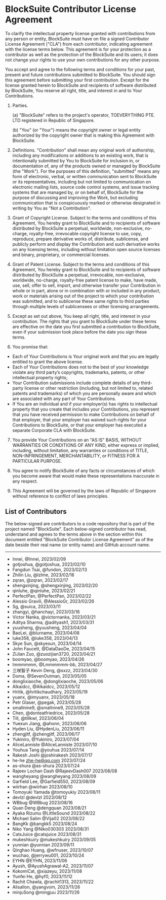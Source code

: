 <!-- To indicate your agreement, simply edit this file and submit a pull request. -->

# BlockSuite Contributor License Agreement

To clarify the intellectual property license granted with contributions from any person or entity, BlockSuite must have on file a signed Contributor License Agreement ("CLA") from each contributor, indicating agreement with the license terms below. This agreement is for your protection as a contributor as well as the protection of the BlockSuite and its users; it does not change your rights to use your own contributions for any other purpose.

You accept and agree to the following terms and conditions for your past, present and future contributions submitted to BlockSuite. You should sign this agreement before submitting your first contribution. Except for the license granted herein to BlockSuite and recipients of software distributed by BlockSuite, You reserve all right, title, and interest in and to Your Contributions.

1. Parties.

   (a) "BlockSuite" refers to the project's operator, TOEVERYTHING PTE. LTD registered in Republic of Singapore.

   (b) "You" (or "Your") means the copyright owner or legal entity authorized by the copyright owner that is making this Agreement with BlockSuite.

2. Definitions. "Contribution" shall mean any original work of authorship, including any modifications or additions to an existing work, that is intentionally submitted by You to BlockSuite for inclusion in, or documentation of, any of the products owned or managed by BlockSuite (the "Work"). For the purposes of this definition, "submitted" means any form of electronic, verbal, or written communication sent to BlockSuite or its representatives, including but not limited to communication on electronic mailing lists, source code control systems, and issue tracking systems that are managed by, or on behalf of, BlockSuite for the purpose of discussing and improving the Work, but excluding communication that is conspicuously marked or otherwise designated in writing by You as "Not a Contribution".

3. Grant of Copyright License. Subject to the terms and conditions of this Agreement, You hereby grant to BlockSuite and to recipients of software distributed by BlockSuite a perpetual, worldwide, non-exclusive, no-charge, royalty-free, irrevocable copyright license to use, copy, reproduce, prepare derivative works of, distribute, sublicense, and publicly perform and display the Contribution and such derivative works on any licensing terms, including without limitation open source licenses and binary, proprietary, or commercial licenses.

4. Grant of Patent License. Subject to the terms and conditions of this Agreement, You hereby grant to BlockSuite and to recipients of software distributed by BlockSuite a perpetual, irrevocable, non-exclusive, worldwide, no-charge, royalty-free patent license to make, have made, use, sell, offer to sell, import, and otherwise transfer your Contribution in whole or in part, alone or in combination with or included in any product, work or materials arising out of the project to which your contribution was submitted, and to sublicense these same rights to third parties through multiple levels of sublicensees or other licensing arrangements.

5. Except as set out above, You keep all right, title, and interest in your contribution. The rights that you grant to BlockSuite under these terms are effective on the date you first submitted a contribution to BlockSuite, even if your submission took place before the date you sign these terms.

6. You promise that:

- Each of Your Contributions is Your original work and that you are legally entitled to grant the above license.
- Each of Your Contributions does not to the best of your knowledge violate any third party’s copyrights, trademarks, patents, or other intellectual property rights;
- Your Contribution submissions include complete details of any third-party license or other restriction (including, but not limited to, related patents and trademarks) of which you are personally aware and which are associated with any part of Your Contributions.
- If You are an individual and if your employer(s) has rights to intellectual property that you create that includes your Contributions, you represent that you have received permission to make Contributions on behalf of that employer, that your employer has waived such rights for your Contributions to BlockSuite, or that your employer has executed a separate Corporate CLA with BlockSuite.

7. You provide Your Contributions on an "AS IS" BASIS, WITHOUT WARRANTIES OR CONDITIONS OF ANY KIND, either express or implied, including, without limitation, any warranties or conditions of TITLE, NON-INFRINGEMENT, MERCHANTABILITY, or FITNESS FOR A PARTICULAR PURPOSE.

8. You agree to notify BlockSuite of any facts or circumstances of which you become aware that would make these representations inaccurate in any respect.

9. This Agreement will be governed by the laws of Republic of Singapore without reference to conflict of laws principles.

## List of Contributors

The below-signed are contributors to a code repository that is part of the project named "BlockSuite". Each below-signed contributor has read, understand and agrees to the terms above in the section within this document entitled "BlockSuite Contributor License Agreement" as of the date beside their real name (or entity name) and GitHub account name.

---

<!--
Example:

- Yifeng Wang, @doodlewind, 2022/09/11
-->

- Innei, @Innei, 2023/02/09
- gotjoshua, @gotjoshua, 2023/02/10
- Fangdun Tsai, @fundon, 2023/02/13
- Zhilin Liu, @lzlme, 2023/02/16
- zqran, @zqran, 2023/02/17
- shengxinjing, @shengxinjing, 2023/02/20
- qinluhe, @qinluhe, 2023/02/21
- PerfectPan, @PerfectPan, 2023/02/22
- Alessio Gravili, @AlessioGr, 2023/02/26
- Sg, @suica, 2023/03/11
- zhangyi, @hanchayi, 2023/03/16
- Victor Nanka, @victornanka, 2023/03/21
- Aditya Sharma, @adityash1, 2023/03/31
- yuusheng, @yuusheng, 2023/04/04
- BaoLei, @blurname, 2023/04/08
- luke358, @luke358, 2023/04/13
- Skye Sun, @skyesun, 2023/04/14
- John Faucett, @DataDaoDe, 2023/04/15
- ZiJian Zuo, @zuozijian3720, 2023/04/21
- boomyao, @boomyao, 2023/04/26
- lmmmmmm, @Lmmmmmm-bb, 2023/04/27
- 三咲智子 Kevin Deng, @sxzz, 2023/04/30
- Doma, @SevenOutman, 2023/05/05
- donglixiaoche, @donglixiaoche, 2023/05/06
- Alkaidcc, @Alkaidcc, 2023/05/12
- Hritik, @hritikchaudhary, 2023/05/19
- yuanx, @imyuanx, 2023/05/18
- Petr Glaser, @pegak, 2023/05/28
- smallnine9, @smallnine9, 2023/05/28
- Chen, @donteatfriedrice, 2023/05/28
- Till, @tillkwl, 2023/06/04
- Yuexun Jiang, @ahonn, 2023/06/06
- Hyden Liu, @HydenLiu, 2023/06/11
- zhengjitf, @zhengjitf, 2023/06/17
- Yukiniro, @Yukiniro, 2023/07/04
- AliceLanniste @AliceLanniste 2023/07/10
- Youhua Tang @youhua 2023/07/14
- Rakesh Joshi @joshirakesh 2023/07/17
- he-he zhe-he@qq.com 2023/07/24
- as-shura @as-shura 2023/07/24
- Rajeev Lochan Dash @RajeevDash007 2023/08/08
- wangheyang @wangheyang 2023/08/09
- Garfield Lee, @Garfield550, 2023/08/09
- wiirhan @wiirhan 2023/08/10
- Tomoyuki Yamada @tomoyukiy 2023/08/11
- devlzl @devlzl 2023/08/12
- WBbug @WBbug 2023/08/16
- Quan Deng @dengquan 2023/08/21
- Ayaka Rizumu @LittleSound 2023/08/22
- Michael Salim @Vija02 2023/08/22
- BangKk @bangkk5 2023/08/24
- Niko Yang @Niko030303 2023/08/31
- CatsJuice @catsjuice 2023/08/31
- mukeshkuiry @mukeshkuiry 2023/09/05
- yunnian @yunnian 2023/09/11
- Qinghao Huang, @wfnuser, 2023/10/07
- wuchao, @jerrywu001, 2023/10/24
- EYHN @EYHN, 2023/11/06
- Ayush, @AyushAgrawal-A2, 2023/11/07
- KokomiCat, @xiazeyu, 2023/11/08
- Yunfei He, @hyf0, 2023/11/12
- Rachit Chawla, @rachit1313, 2023/11/22
- Alisallon, @yangvom, 2023/11/26
- minjuSong @mingjuu 2023/11/26
